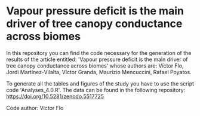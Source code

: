 # Vapour pressure deficit is the main driver of tree canopy conductance across biomes



In this repository you can find the code necessary for the generation of the results of the article entitled: 'Vapour pressure deficit is the main driver of tree canopy conductance across biomes' whose authors are: Víctor Flo, Jordi Martínez-Vilalta, Víctor Granda, Maurizio Mencuccini, Rafael Poyatos.

To generate all the tables and figures of the study you have to use the script code 'Analyses_4.0.R'. The data can be found in the following repository: https://doi.org/10.5281/zenodo.5517725

Code author: Víctor Flo
